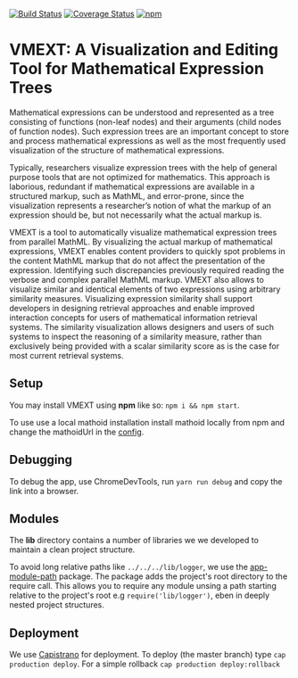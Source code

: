 [![Build Status](https://travis-ci.org/ag-gipp/vmext.svg?branch=master)](https://travis-ci.org/ag-gipp/vmext)
[![Coverage Status](https://coveralls.io/repos/github/ag-gipp/vmext/badge.svg?branch=master)](https://coveralls.io/github/ag-gipp/vmext?branch=master)
[![npm](https://img.shields.io/npm/v/vmext.svg)](https://www.npmjs.com/package/vmext)

# VMEXT: A Visualization  and Editing Tool for Mathematical Expression Trees

Mathematical expressions can be understood and represented as a tree consisting of functions (non-leaf nodes) and their arguments (child nodes of function nodes). Such expression trees are an important concept to store and process mathematical expressions as well as the most frequently used visualization of the structure of mathematical expressions.

Typically, researchers visualize expression trees with the help of general purpose tools that are not optimized for mathematics.
This approach is laborious, redundant if mathematical expressions are available in a structured markup, such as MathML, and error-prone, since the visualization represents a researcher’s notion of what the markup of an expression should be, but not necessarily what the actual markup is.

VMEXT is a tool to automatically visualize mathematical expression trees from parallel MathML. By visualizing the actual markup of mathematical expressions, VMEXT enables content providers to quickly spot problems in the content MathML markup that do not affect the presentation of the expression. Identifying such discrepancies previously required reading the verbose and complex parallel MathML markup. VMEXT also allows to visualize similar and identical elements of two expressions using arbitrary similarity measures.
Visualizing expression similarity shall support developers in designing retrieval approaches and enable improved interaction concepts for users of mathematical information retrieval systems. The similarity visualization allows designers and users of such systems to inspect the reasoning of a similarity measure, rather than exclusively being provided with a scalar similarity score as is the case for most current retrieval systems.

## Setup

You may install VMEXT using **npm** like so: `npm i && npm start`.

To use use a local mathoid installation install mathoid locally from npm and change the mathoidUrl in the [config](config.yaml).

## Debugging

To debug the app, use ChromeDevTools, run `yarn run debug` and copy the link into a browser.

## Modules

The **lib** directory contains a number of libraries we we developed to maintain a clean project structure.

To avoid long relative paths like `../../../lib/logger`, we use the [app-module-path](https://www.npmjs.com/package/app-module-path) package. The package adds the project's root directory to the require call. This allows you to require any module unsing a path starting relative to the project's root e.g `require('lib/logger')`, eben in deeply nested project structures.

## Deployment

We use [Capistrano](http://capistranorb.com/) for deployment.
To deploy (the master branch) type `cap production deploy`.
For a simple rollback `cap production deploy:rollback`
